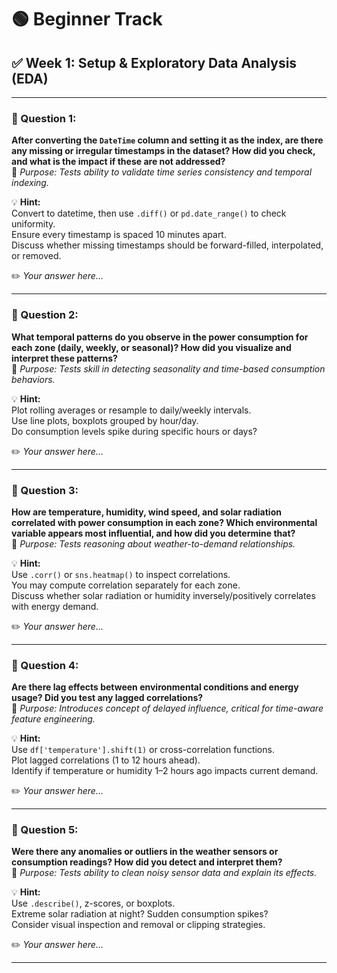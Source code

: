 # 🟢 Beginner Track

## ✅ Week 1: Setup & Exploratory Data Analysis (EDA)

---

### 🔑 Question 1:
**After converting the `DateTime` column and setting it as the index, are there any missing or irregular timestamps in the dataset? How did you check, and what is the impact if these are not addressed?**  
🎯 *Purpose: Tests ability to validate time series consistency and temporal indexing.*

💡 **Hint:**  
Convert to datetime, then use `.diff()` or `pd.date_range()` to check uniformity.  
Ensure every timestamp is spaced 10 minutes apart.  
Discuss whether missing timestamps should be forward-filled, interpolated, or removed.

✏️ *Your answer here...*

---

### 🔑 Question 2:
**What temporal patterns do you observe in the power consumption for each zone (daily, weekly, or seasonal)? How did you visualize and interpret these patterns?**  
🎯 *Purpose: Tests skill in detecting seasonality and time-based consumption behaviors.*

💡 **Hint:**  
Plot rolling averages or resample to daily/weekly intervals.  
Use line plots, boxplots grouped by hour/day.  
Do consumption levels spike during specific hours or days?

✏️ *Your answer here...*

---

### 🔑 Question 3:
**How are temperature, humidity, wind speed, and solar radiation correlated with power consumption in each zone? Which environmental variable appears most influential, and how did you determine that?**  
🎯 *Purpose: Tests reasoning about weather-to-demand relationships.*

💡 **Hint:**  
Use `.corr()` or `sns.heatmap()` to inspect correlations.  
You may compute correlation separately for each zone.  
Discuss whether solar radiation or humidity inversely/positively correlates with energy demand.

✏️ *Your answer here...*

---

### 🔑 Question 4:
**Are there lag effects between environmental conditions and energy usage? Did you test any lagged correlations?**  
🎯 *Purpose: Introduces concept of delayed influence, critical for time-aware feature engineering.*

💡 **Hint:**  
Use `df['temperature'].shift(1)` or cross-correlation functions.  
Plot lagged correlations (1 to 12 hours ahead).  
Identify if temperature or humidity 1–2 hours ago impacts current demand.

✏️ *Your answer here...*

---

### 🔑 Question 5:
**Were there any anomalies or outliers in the weather sensors or consumption readings? How did you detect and interpret them?**  
🎯 *Purpose: Tests ability to clean noisy sensor data and explain its effects.*

💡 **Hint:**  
Use `.describe()`, z-scores, or boxplots.  
Extreme solar radiation at night? Sudden consumption spikes?  
Consider visual inspection and removal or clipping strategies.

✏️ *Your answer here...*

---
